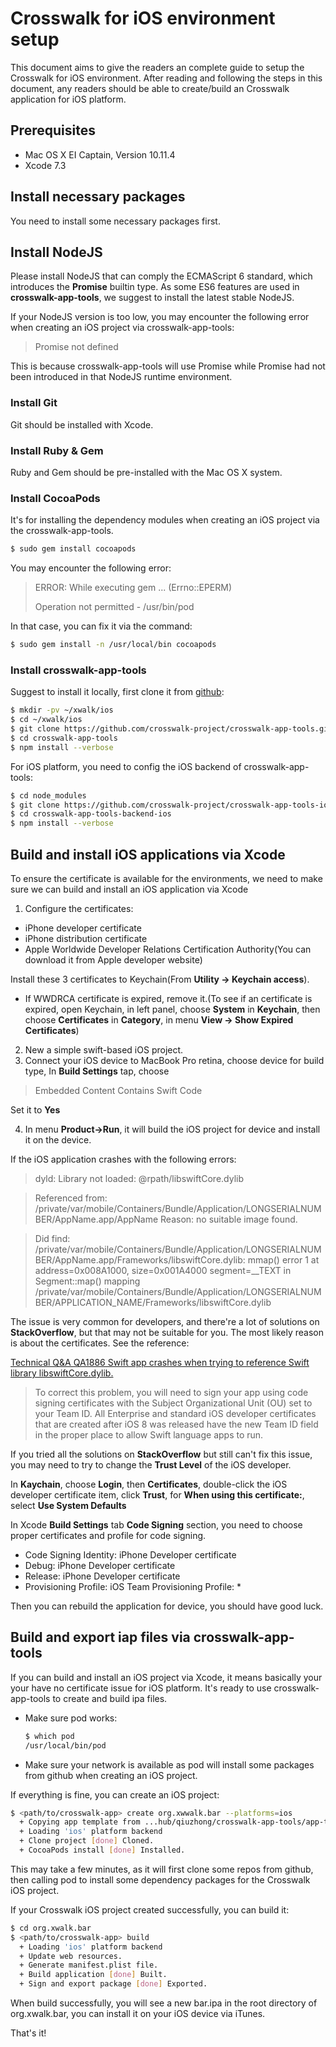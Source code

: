 # Crosswalk for iOS environment setup
This document aims to give the readers an complete guide to setup the Crosswalk for iOS environment. After reading and following the steps in this document, any readers should be able to create/build an Crosswalk application for iOS platform.

## Prerequisites
* Mac OS X EI Captain, Version 10.11.4
* Xcode 7.3

## Install necessary packages
You need to install some necessary packages first.

## Install NodeJS
Please install NodeJS that can comply the ECMAScript 6 standard, which introduces the **Promise** builtin type. As some ES6 features are used in **crosswalk-app-tools**, we suggest to install the latest stable NodeJS.

If your NodeJS version is too low, you may encounter the following error when creating an iOS project via crosswalk-app-tools:

> Promise not defined

This is because crosswalk-app-tools will use Promise while Promise had not been introduced in that NodeJS runtime environment.


### Install Git
Git should be installed with Xcode.

### Install Ruby & Gem
Ruby and Gem should be pre-installed with the Mac OS X system.

### Install CocoaPods
It's for installing the dependency modules when creating an iOS project via the crosswalk-app-tools.

```sh
$ sudo gem install cocoapods
```

You may encounter the following error:

> ERROR: While executing gem ... (Errno::EPERM)
>
> Operation not permitted - /usr/bin/pod

In that case, you can fix it via the command:

```sh
$ sudo gem install -n /usr/local/bin cocoapods
```

### Install crosswalk-app-tools
Suggest to install it locally, first clone it from [github](https://github.com/crosswalk-project/crosswalk-app-tools):

```sh
$ mkdir -pv ~/xwalk/ios
$ cd ~/xwalk/ios
$ git clone https://github.com/crosswalk-project/crosswalk-app-tools.git
$ cd crosswalk-app-tools
$ npm install --verbose
```

For iOS platform, you need to config the iOS backend of crosswalk-app-tools:

```sh
$ cd node_modules
$ git clone https://github.com/crosswalk-project/crosswalk-app-tools-ios.git crosswalk-app-tools-backend-ios
$ cd crosswalk-app-tools-backend-ios
$ npm install --verbose
```

## Build and install iOS applications via Xcode
To ensure the certificate is available for the environments, we need to make sure we can build and install an iOS application via Xcode

1. Configure the certificates:

  * iPhone developer certificate
  * iPhone distribution certificate
  * Apple Worldwide Developer Relations Certification Authority(You can download it from Apple developer website)

  Install these 3 certificates to Keychain(From **Utility -> Keychain access**).

  * If WWDRCA certificate is expired, remove it.(To see if an certificate is expired, open Keychain, in left panel, choose **System** in **Keychain**, then choose  **Certificates** in **Category**, in menu **View -> Show Expired Certificates**)

2. New a simple swift-based iOS project.
3. Connect your iOS device to MacBook Pro retina, choose device for build type, In **Build Settings** tap, choose

  > Embedded Content Contains Swift Code

  Set it to **Yes**

4. In menu **Product->Run**, it will build the iOS project for device and install it on the device.

  If the iOS application crashes with the following errors:
  > dyld: Library not loaded: @rpath/libswiftCore.dylib

  > Referenced from: /private/var/mobile/Containers/Bundle/Application/LONGSERIALNUMBER/AppName.app/AppName
  > Reason: no suitable image found.  

  > Did find:
      /private/var/mobile/Containers/Bundle/Application/LONGSERIALNUMBER/AppName.app/Frameworks/libswiftCore.dylib: mmap() error 1 at address=0x008A1000, size=0x001A4000 segment=\__TEXT in Segment::map() mapping /private/var/mobile/Containers/Bundle/Application/LONGSERIALNUMBER/APPLICATION_NAME/Frameworks/libswiftCore.dylib

  The issue is very common for developers, and there're a lot of solutions on **StackOverflow**, but that may not be suitable for you. The most likely reason is about the certificates. See the reference:

  [Technical Q&A QA1886
  Swift app crashes when trying to reference Swift library libswiftCore.dylib.](https://developer.apple.com/library/ios/qa/qa1886/_index.html)

  > To correct this problem, you will need to sign your app using code signing certificates with the Subject Organizational Unit (OU) set to your Team ID. All Enterprise and standard iOS developer certificates that are created after iOS 8 was released have the new Team ID field in the proper place to allow Swift language apps to run.

  If you tried all the solutions on **StackOverflow** but still can't fix this issue, you may need to try to change the **Trust Level** of the iOS developer.

  In **Kaychain**, choose **Login**, then **Certificates**, double-click the iOS developer certificate item, click **Trust**, for **When using this certificate:**, select **Use System Defaults**

  In Xcode **Build Settings** tab **Code Signing** section, you need to choose proper certificates and profile for code signing.

  * Code Signing Identity: iPhone Developer certificate
  * Debug: iPhone Developer certificate
  * Release: iPhone Developer certificate
  * Provisioning Profile: iOS Team Provisioning Profile: *

  Then you can rebuild the application for device, you should have good luck.

## Build and export iap files via crosswalk-app-tools
If you can build and install an iOS project via Xcode, it means basically your your have no certificate issue for iOS platform.
It's ready to use crosswalk-app-tools to create and build ipa files.

* Make sure pod works:
  ```sh
  $ which pod
  /usr/local/bin/pod
  ```

* Make sure your network is available as pod will install some packages from github when creating an iOS project.

If everything is fine, you can create an iOS project:

```sh
$ <path/to/crosswalk-app> create org.xwwalk.bar --platforms=ios
  + Copying app template from ...hub/qiuzhong/crosswalk-app-tools/app-template
  + Loading 'ios' platform backend
  + Clone project [done] Cloned.
  + CocoaPods install [done] Installed.
```

This may take a few minutes, as it will first clone some repos from github, then calling pod to install some dependency packages for the Crosswalk iOS project.

If your Crosswalk iOS project created successfully, you can build it:

```sh
$ cd org.xwalk.bar
$ <path/to/crosswalk-app> build
  + Loading 'ios' platform backend
  + Update web resources.
  + Generate manifest.plist file.
  + Build application [done] Built.
  + Sign and export package [done] Exported.
```

When build successfully, you will see a new bar.ipa in the root directory of org.xwalk.bar, you can install it on your iOS device via iTunes.

That's it!

